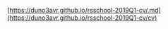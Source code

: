[https://duno3avr.github.io/rsschool-2019Q1-cv/.md](https://duno3avr.github.io/rsschool-2019Q1-cv/cv)
